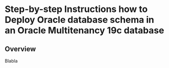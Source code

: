 # Step-by-step Instructions how to Deploy Oracle database schema in an Oracle Multitenancy 19c database 

## Overview

Blabla